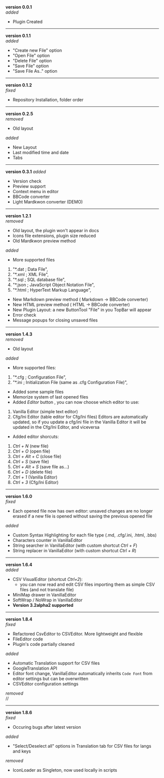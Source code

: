 **version 0.0.1**  
*added*
- Plugin Created

-----------------------

**version 0.1.1**  
*added*
- "Create new File" option
- "Open File" option
- "Delete File" option
- "Save File" option
- "Save File As.." option

-----------------------

**version 0.1.2**  
*fixed*
- Repository Installation, folder order

-----------------------

**version 0.2.5**  
*removed*
- Old layout

*added*
- New Layout
- Last modified time and date
- Tabs

-----------------------

**version 0.3.1**
*added*
- Version check
- Preview support
- Context menu in editor
- BBCode converter
- Light Mardkwon converter (DEMO)

-----------------------

**version 1.2.1**   
*removed*
- Old layout, the plugin won't appear in docs
- Icons file extensions, plugin size reduced
- Old Mardkwon preview method

*added*
- More supported files
1. "*.dat ; Data File",
2. "*.xml ; XML File",
3. "*.sql ; SQL database file",
4. "*.json ; JavaScript Object Notation File",
5. "*.html ; HyperText Markup Language",
- New Markdown preview method ( Markdown -> BBCode converter)
- New HTML preview method ( HTML  -> BBCode converter)
- New Plugin Layout: a new ButtonTool "File" in you TopBar will appear
- Error check
- Message popups for closing unsaved files

-----------------------

**version 1.4.3**  
*removed*
- Old layout

*added*
- More supported files:
1. "*.cfg ; Configuration File",
2. "*.ini ; Initialization File (same as .cfg Configuration File)",
- Added some sample files
- Memorize system of last opened files
- Added *Editor* button , you can now choose which editor to use:
1. Vanilla Editor (simple text editor)
2. Cfg/Ini Editor (table editor for Cfg/Ini files)
		Editors are automatically updated, so if you update a cfg/ini file in the Vanilla Editor it will be updated in the Cfg/Ini Editor, and viceversa
- Added editor shorcuts:
1. *Ctrl + N* (new file)
2. *Ctrl + O* (open file)
3. *Ctrl + Alt + C* (close file)
4. *Ctrl + S* (save file)
5. *Ctrl + Alt + S* (save file as...)
6. *Ctrl + D* (delete file)
7. *Ctrl + 1* (Vanilla Editor)
8. *Ctrl + 3* (Cfg/Ini Editor)

-----------------------

**version 1.6.0**  
*fixed*
- Each opened file now has own editor: unsaved changes are no longer erased if a new file is opened without saving the previous opened file

*added*
- Custom Syntax Highlighting for each file type (.md, .cfg/.ini, .html, .bbs)
- Characters counter in VanillaEditor
- String searcher in VanillaEditor (with custom shortcut *Ctrl + F*)
- String replacer in VanillaEditor (with custom shortcut *Ctrl + R*)

-----------------------

**version 1.6.4**  
*added*
- CSV VisualEditor (shortcut *Ctrl+2*):
	- you can now read and edit CSV files importing them as simple CSV files (and not translate file)
- MiniMap drawer in VanillaEditor
- SoftWrap / NoWrap in VanillaEditor
- **Version 3.2alpha2 supported**

-----------------------

**version 1.8.4**  
*fixed*  
- Refactored CsvEditor to CSVEditor. More lightweight and flexible
- FileEditor code 
- Plugin's code partially cleaned

*added*
- Automatic Translation support for CSV files
- GoogleTranslation API
- Editor font change, VanillaEditor automatically inherits `Code Font` from editor settings but can be overwritten
- CSVEditor configuration settings

*removed*  
// 

-----------------------

**version 1.8.6**  
*fixed*  
- Occuring bugs after latest version

*added*
- "Select/Deselect all" options in Translation tab for CSV files for langs and keys

*removed*  
- IconLoader as Singleton, now used locally in scripts
